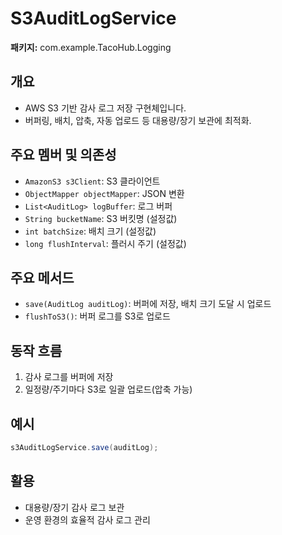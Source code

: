 # S3AuditLogService

**패키지:** com.example.TacoHub.Logging

## 개요
- AWS S3 기반 감사 로그 저장 구현체입니다.
- 버퍼링, 배치, 압축, 자동 업로드 등 대용량/장기 보관에 최적화.

## 주요 멤버 및 의존성
- `AmazonS3 s3Client`: S3 클라이언트
- `ObjectMapper objectMapper`: JSON 변환
- `List<AuditLog> logBuffer`: 로그 버퍼
- `String bucketName`: S3 버킷명 (설정값)
- `int batchSize`: 배치 크기 (설정값)
- `long flushInterval`: 플러시 주기 (설정값)

## 주요 메서드
- `save(AuditLog auditLog)`: 버퍼에 저장, 배치 크기 도달 시 업로드
- `flushToS3()`: 버퍼 로그를 S3로 업로드

## 동작 흐름
1. 감사 로그를 버퍼에 저장
2. 일정량/주기마다 S3로 일괄 업로드(압축 가능)

## 예시
```java
s3AuditLogService.save(auditLog);
```

## 활용
- 대용량/장기 감사 로그 보관
- 운영 환경의 효율적 감사 로그 관리
